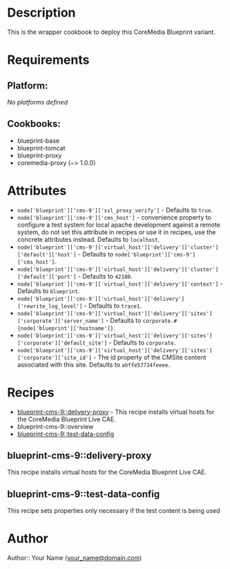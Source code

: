 # Description

This is the wrapper cookbook to deploy this CoreMedia Blueprint variant.

# Requirements

## Platform:

*No platforms defined*

## Cookbooks:

* blueprint-base
* blueprint-tomcat
* blueprint-proxy
* coremedia-proxy (~> 1.0.0)

# Attributes

* `node['blueprint']['cms-9']['ssl_proxy_verify']` -  Defaults to `true`.
* `node['blueprint']['cms-9']['cms_host']` - convenience property to configure a test system for local apache development against a remote system, do not set this attribute in recipes or use it in recipes, use the concrete attributes instead. Defaults to `localhost`.
* `node['blueprint']['cms-9']['virtual_host']['delivery']['cluster']['default']['host']` -  Defaults to `node['blueprint']['cms-9']['cms_host']`.
* `node['blueprint']['cms-9']['virtual_host']['delivery']['cluster']['default']['port']` -  Defaults to `42180`.
* `node['blueprint']['cms-9']['virtual_host']['delivery']['context']` -  Defaults to `blueprint`.
* `node['blueprint']['cms-9']['virtual_host']['delivery']['rewrite_log_level']` -  Defaults to `trace1`.
* `node['blueprint']['cms-9']['virtual_host']['delivery']['sites']['corporate']['server_name']` -  Defaults to `corporate.#{node['blueprint']['hostname']}`.
* `node['blueprint']['cms-9']['virtual_host']['delivery']['sites']['corporate']['default_site']` -  Defaults to `corporate`.
* `node['blueprint']['cms-9']['virtual_host']['delivery']['sites']['corporate']['site_id']` - The id property of the CMSite content associated with this site. Defaults to `abffe57734feeee`.

# Recipes

* [blueprint-cms-9::delivery-proxy](#blueprint-cms-9delivery-proxy) - This recipe installs virtual hosts for the CoreMedia Blueprint Live CAE.
* blueprint-cms-9::overview
* [blueprint-cms-9::test-data-config](#blueprint-cms-9test-data-config)

## blueprint-cms-9::delivery-proxy

This recipe installs virtual hosts for the CoreMedia Blueprint Live CAE.

## blueprint-cms-9::test-data-config

This recipe sets properties only necessary if the test content is being used

# Author

Author:: Your Name (<your_name@domain.com>)
